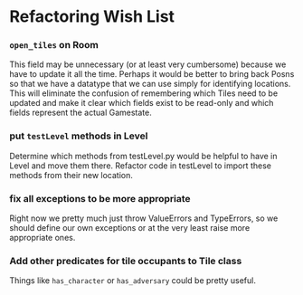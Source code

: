 # Refactoring Wish List

### `open_tiles` on Room
This field may be unnecessary (or at least very cumbersome) because we have to update it all the time. Perhaps it would be better to bring back Posns so that we have a datatype that we can use simply for identifying locations. This will eliminate the confusion of remembering which Tiles need to be updated and make it clear which fields exist to be read-only and which fields represent the actual Gamestate.

### put `testLevel` methods in Level
Determine which methods from testLevel.py would be helpful to have in Level and move them there. Refactor code in testLevel to import these methods from their new location.

### fix all exceptions to be more appropriate
Right now we pretty much just throw ValueErrors and TypeErrors, so we should define our own exceptions or at the very least raise more appropriate ones.

### Add other predicates for tile occupants to Tile class
Things like `has_character` or `has_adversary` could be pretty useful. 
